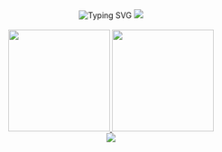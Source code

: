 
<div align="center">
  <img src="https://readme-typing-svg.demolab.com?font=Fira+Code&pause=1000&color=FFFFFF&background=1C2526&width=450&lines=404+Not+Found;Code,+coffee,+repeat!;Git+commit+-m+'Save+my+soul';%E8%87%AA%E7%94%B1%2C+%E7%88%B1%2C+%E7%94%9F%E6%B4%BB" alt="Typing SVG" />
  <!-- knock code pictures 敲代码的图片 -->
  <picture>
    <img src="https://cdn.jsdelivr.net/gh/FR13NDS-wolf/FR13NDS-wolf/assets/images/code-bird.webp" />
  </picture>
  <div>&nbsp;</div>
</div>


<div align="center">
  <a href="https://github.com/anuraghazra/github-readme-stats">
    <img height=180 src="https://github-readme-stats.vercel.app/api?username=FR13NDS-wolf&show_icons=true&theme=dracula&hide_border=true" />
  </a>
  <a href="https://github.com/anuraghazra/convoychat">
    <img height=180 src="https://github-readme-stats.vercel.app/api/top-langs?username=FR13NDS-wolf&layout=compact&langs_count=8&card_width=320&theme=dracula&hide_border=true" />
  </a>
</div>

<div align="center">
  <img src="https://github-readme-streak-stats.herokuapp.com/?user=FR13NDS-wolf&theme=dracula&hide_border=true" />
</div>


